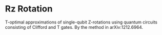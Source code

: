 # Rz Rotation 


T-optimal approximations of single-qubit Z-rotations using quantum circuits consisting of Clifford and T gates. 
By the method in arXiv:1212.6964. 